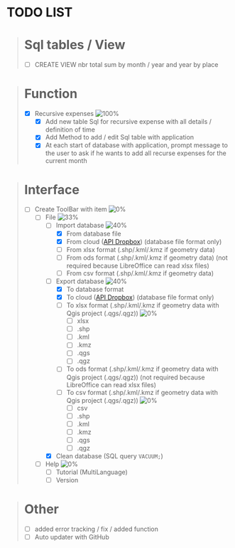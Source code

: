 # TODO LIST

> # Sql tables / View
> - [ ] CREATE VIEW nbr total sum by month / year and year by place

> # Function
> - [X] Recursive expenses ![100%](https://progress-bar.dev/33)<!-- [3/3] -->
>   - [X] Add new table Sql for recursive expense with all details / definition of time
>   - [X] Add Method to add / edit Sql table with application
>   - [X] At each start of database with application, prompt message to the user to ask if he wants to add all recurse expenses for the current month

> # Interface
>  - [ ] Create ToolBar with item ![0%](https://progress-bar.dev/0)<!-- [0/2] -->
>    - [ ] File ![33%](https://progress-bar.dev/33) <!-- [1/3] -->
>      - [ ] Import database ![40%](https://progress-bar.dev/40) <!-- [2/5] -->
>        - [X] From database file
>        - [X] From cloud ([API Dropbox](https://www.dropbox.com/developers/documentation/http/documentation)) (database file format only)
>        - [ ] From xlsx format (.shp/.kml/.kmz if geometry data)
>        - [ ] From ods format (.shp/.kml/.kmz if geometry data) (not required because LibreOffice can read xlsx files)
>        - [ ] From csv format (.shp/.kml/.kmz if geometry data)
>      - [ ] Export database ![40%](https://progress-bar.dev/40) <!-- [2/5] -->
>        - [X] To database format
>        - [X] To cloud ([API Dropbox](https://www.dropbox.com/developers/documentation/http/documentation)) (database file format only)
>        - [ ] To xlsx format (.shp/.kml/.kmz if geometry data with Qgis project (.qgs/.qgz)) ![0%](https://progress-bar.dev/0)<!-- [0/6] -->
>          - [ ] xlsx
>          - [ ] .shp
>          - [ ] .kml
>          - [ ] .kmz
>          - [ ] .qgs
>          - [ ] .qgz
>        - [ ] To ods format (.shp/.kml/.kmz if geometry data with Qgis project (.qgs/.qgz)) (not required because LibreOffice can read xlsx files)
>        - [ ] To csv format (.shp/.kml/.kmz if geometry data with Qgis project (.qgs/.qgz)) ![0%](https://progress-bar.dev/0)<!-- [0/6] -->
>          - [ ] csv
>          - [ ] .shp
>          - [ ] .kml
>          - [ ] .kmz
>          - [ ] .qgs
>          - [ ] .qgz
>      - [X] Clean database (SQL query `VACUUM;`)
>    - [ ] Help ![0%](https://progress-bar.dev/0) <!-- [0/2] -->
>      - [ ] Tutorial (MultiLanguage) 
>      - [ ] Version

> # Other
> - [ ] added error tracking / fix / added function
> - [ ] Auto updater with GitHub
